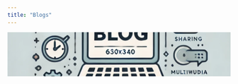 ```yaml
---
title: "Blogs"
---
```

<img src="Blog.webp" alt="Blog" style="width: 100%; height: 100px; object-fit: cover;">

